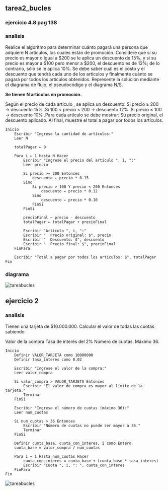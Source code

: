 ## tarea2_bucles 
 
### ejercicio 4.8 pag 138

### analisis 

Realice el algoritmo para determinar cuánto pagará una persona que 
adquiere N artículos, los cuales están de promoción. Considere que 
si su precio es mayor o igual a $200 se le aplica un descuento de 15%, 
y si su precio es mayor a $100 pero menor a $200, el descuento es de 
12%; de lo contrario, sólo se le aplica 10%. Se debe saber cuál es el 
costo y el descuento que tendrá cada uno de los artículos y finalmente cuánto se pagará por todos los artículos obtenidos. Represente la 
solución mediante el diagrama de flujo, el pseudocódigo y el diagrama N/S.

**Se tienen N artículos en promoción.**

Según el precio de cada artículo , se aplica un descuento:
Si precio ≥ 200 → descuento 15% .Si 100 < precio < 200 → descuento 12% .Si precio ≤ 100 → descuento 10% .Para cada artículo se debe mostrar: Su precio original, el descuento aplicado. Al final, muestre el total a pagar por todos los artículos.


```
Inicio
    Escribir "Ingrese la cantidad de artículos:"
    Leer N

    totalPagar ← 0

    Para i ← 1 Hasta N Hacer
        Escribir "Ingrese el precio del artículo ", i, ":"
        Leer precio

        Si precio >= 200 Entonces
            descuento ← precio * 0.15
        Sino
            Si precio > 100 Y precio < 200 Entonces
                descuento ← precio * 0.12
            Sino
                descuento ← precio * 0.10
            FinSi
        FinSi

        precioFinal ← precio - descuento
        totalPagar ← totalPagar + precioFinal

        Escribir "Artículo ", i, ":"
        Escribir "  Precio original: $", precio
        Escribir "  Descuento: $", descuento
        Escribir "  Precio final: $", precioFinal
    FinPara

    Escribir "Total a pagar por todos los artículos: $", totalPagar
Fin
```
### diagrama 

![tareabucles](ejercicio4.8.png)




## ejercicio 2

### analisis 

Tienen una tarjeta de $10.000.000. Calcular el valor de todas las cuotas sabiendo:

Valor de la compra
Tasa de interés del 2%
Número de cuotas. Máximo 36. 

```
Inicio
    Definir VALOR_TARJETA como 10000000
    Definir tasa_interes como 0.02

    Escribir "Ingrese el valor de la compra:"
    Leer valor_compra

    Si valor_compra > VALOR_TARJETA Entonces
        Escribir "El valor de compra es mayor al límite de la tarjeta."
        Terminar
    FinSi

    Escribir "Ingrese el número de cuotas (máximo 36):"
    Leer num_cuotas

    Si num_cuotas > 36 Entonces
        Escribir "Número de cuotas no puede ser mayor a 36."
        Terminar
    FinSi

    Definir cuota_base, cuota_con_interes, i como Entero
    cuota_base = valor_compra / num_cuotas

    Para i = 1 Hasta num_cuotas Hacer
        cuota_con_interes = cuota_base + (cuota_base * tasa_interes)
        Escribir "Cuota ", i, ": ", cuota_con_interes
    FinPara
Fin
```
![tareabucles](ejercicio2tarea.png)
